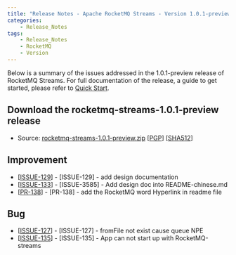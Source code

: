 ```yaml
---
title: "Release Notes - Apache RocketMQ Streams - Version 1.0.1-preview"
categories:
    - Release_Notes
tags:
    - Release_Notes
    - RocketMQ
    - Version
---
```


Below is a summary of the issues addressed in the 1.0.1-preview release of RocketMQ Streams. For full documentation of the release, a guide to get started, please refer to <a href='https://github.com/apache/rocketmq-streams'>Quick Start</a>.

<h2> Download the rocketmq-streams-1.0.1-preview release</h2>

* Source: [rocketmq-streams-1.0.1-preview.zip](https://archive.apache.org/dist/rocketmq/rocketmq-streams/1.0.1-preview/rocketmq-streams-1.0.1-preview.zip) [[PGP](https://archive.apache.org/dist/rocketmq/rocketmq-streams/1.0.1-preview/rocketmq-streams-1.0.1-preview.zip.asc)] [[SHA512](https://archive.apache.org/dist/rocketmq/rocketmq-streams/1.0.1-preview/rocketmq-streams-1.0.1-preview.zip.sha512)]


## Improvement
<ul>
<li>[<a href='https://github.com/apache/rocketmq-streams/issues/129'>ISSUE-129</a>] - [ISSUE-129] - add design documentation</li>
<li>[<a href='https://github.com/apache/rocketmq-streams/issues/133'>ISSUE-133</a>] - [ISSUE-3585] - Add design doc into README-chinese.md</li>
<li>[<a href='https://github.com/apache/rocketmq-streams/pull/138'>PR-138</a>] - [PR-138] - add the RocketMQ word Hyperlink in readme file</li>

</ul>

## Bug
<ul>
<li>[<a href='https://github.com/apache/rocketmq-streams/issues/127'>ISSUE-127</a>] - [ISSUE-127] - fromFile not exist cause queue NPE</li>
<li>[<a href='https://github.com/apache/rocketmq-streams/issues/135'>ISSUE-135</a>] - [ISSUE-135] - App can not start up with RocketMQ-streams</li>
</u
